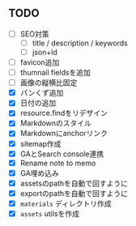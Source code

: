 ## TODO

- [ ] SEO対策
  - [ ] title / description / keywords
  - [ ] json+ld
- [ ] favicon追加
- [ ] thumnail fieldsを追加
- [ ] 画像の縦横比固定
- [x] パンくず追加
- [x] 日付の追加
- [x] resource.findをリデザイン
- [x] Markdownのスタイル
- [x] Markdownにanchorリンク
- [x] sitemap作成
- [x] GAとSearch console連携
- [x] Rename note to memo
- [x] GA埋め込み
- [x] assetsのpathを自動で回すように
- [x] exportのpathを自動で回すように
- [x] `materials` ディレクトリ作成
- [x] `assets` utilsを作成
